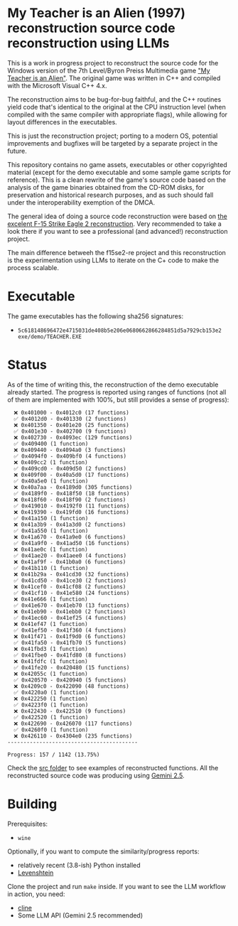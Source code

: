 #  My Teacher is an Alien (1997) reconstruction  source code reconstruction using LLMs

This is a work in progress project to reconstruct the source code for the Windows version of the 7th Level/Byron Preiss Multimedia  game ["My Teacher is an Alien"](https://adventuregamers.com/games/my-teacher-is-an-alien). The original game was written in C++ and compiled with the Microsoft Visual C++ 4.x.

The reconstruction aims to be bug-for-bug faithful, and the C++ routines yield code that's identical to the original at the CPU instruction level (when compiled with the same compiler with appropriate flags), while allowing for layout differences in the executables.

This is just the reconstruction project; porting to a modern OS, potential improvements and bugfixes will be targeted by a separate project in the future.

This repository contains no game assets, executables or other copyrighted material (except for the demo executable and some sample game scripts for reference). This is a clean rewrite of the game's source code based on the analysis of the game binaries obtained from the CD-ROM disks, for preservation and historical research purposes, and as such should fall under the interoperability exemption of the DMCA.

The general idea of doing a source code reconstruction were based on [the excelent F-15 Strike Eagle 2 reconstruction](https://github.com/neuviemeporte/f15se2-re). Very recommended to take a look there if you want to see a professional (and advanced!) reconstruction project.

The main difference betweeh the f15se2-re project and this reconstruction is the experimentation using LLMs to iterate on the C+ code to make the process scalable.

# Executable

The game executables has the following sha256 signatures:

* `5c618148696472e4715031de408b5e206e0680662866284851d5a7929cb153e2  exe/demo/TEACHER.EXE`

# Status

As of the time of writing this, the reconstruction of the demo executable already started. The progress is reported using ranges of functions (not all of them are implemented with 100%, but still provides a sense of progress):

```--- Progress Report ---
  ❌ 0x401000 - 0x4012c0 (17 functions)
  ✅ 0x4012d0 - 0x401330 (2 functions)
  ❌ 0x401350 - 0x401e20 (25 functions)
  ✅ 0x401e30 - 0x402700 (9 functions)
  ❌ 0x402730 - 0x4093ec (129 functions)
  ✅ 0x409400 (1 function)
  ❌ 0x409440 - 0x4094a0 (3 functions)
  ✅ 0x4094f0 - 0x409bf0 (4 functions)
  ❌ 0x409cc2 (1 function)
  ✅ 0x409cd0 - 0x409d50 (2 functions)
  ❌ 0x409f00 - 0x40a5d0 (17 functions)
  ✅ 0x40a5e0 (1 function)
  ❌ 0x40a7aa - 0x4189d0 (305 functions)
  ✅ 0x4189f0 - 0x418f50 (18 functions)
  ❌ 0x418f60 - 0x418f90 (2 functions)
  ✅ 0x419010 - 0x4192f0 (11 functions)
  ❌ 0x419390 - 0x419fd0 (16 functions)
  ✅ 0x41a150 (1 function)
  ❌ 0x41a3b9 - 0x41a3d0 (2 functions)
  ✅ 0x41a550 (1 function)
  ❌ 0x41a670 - 0x41a9e0 (6 functions)
  ✅ 0x41a9f0 - 0x41ad50 (16 functions)
  ❌ 0x41ae0c (1 function)
  ✅ 0x41ae20 - 0x41aee0 (4 functions)
  ❌ 0x41af9f - 0x41b0a0 (6 functions)
  ✅ 0x41b110 (1 function)
  ❌ 0x41b29a - 0x41cd30 (32 functions)
  ✅ 0x41cd50 - 0x41ce30 (2 functions)
  ❌ 0x41cef0 - 0x41cf08 (2 functions)
  ✅ 0x41cf10 - 0x41e580 (24 functions)
  ❌ 0x41e666 (1 function)
  ✅ 0x41e670 - 0x41eb70 (13 functions)
  ❌ 0x41eb90 - 0x41ebb0 (2 functions)
  ✅ 0x41ec60 - 0x41ef25 (4 functions)
  ❌ 0x41ef47 (1 function)
  ✅ 0x41ef50 - 0x41f360 (4 functions)
  ❌ 0x41f471 - 0x41f9d0 (6 functions)
  ✅ 0x41fa50 - 0x41fb70 (5 functions)
  ❌ 0x41fbd3 (1 function)
  ✅ 0x41fbe0 - 0x41fd80 (8 functions)
  ❌ 0x41fdfc (1 function)
  ✅ 0x41fe20 - 0x420480 (15 functions)
  ❌ 0x42055c (1 function)
  ✅ 0x420570 - 0x420940 (5 functions)
  ❌ 0x4209c0 - 0x422090 (48 functions)
  ✅ 0x4220a0 (1 function)
  ❌ 0x422250 (1 function)
  ✅ 0x4223f0 (1 function)
  ❌ 0x422430 - 0x422510 (9 functions)
  ✅ 0x422520 (1 function)
  ❌ 0x422690 - 0x426070 (117 functions)
  ✅ 0x4260f0 (1 function)
  ❌ 0x426110 - 0x4304e0 (235 functions)
-----------------------------------------

Progress: 157 / 1142 (13.75%)
```

Check the [src folder](./src) to see examples of reconstructed functions. All the reconstructed source code was producing using [Gemini 2.5](https://blog.google/technology/google-deepmind/gemini-model-thinking-updates-march-2025/).

# Building

Prerequisites:

* `wine`

Optionally, if you want to compute the similarity/progress reports:

* relatively recent (3.8-ish) Python installed
* [Levenshtein](https://pypi.org/project/Levenshtein/)

Clone the project and run `make` inside. If you want to see the LLM workflow in action, you need:

* [cline](https://cline.bot/)
* Some LLM API (Gemini 2.5 recommended)